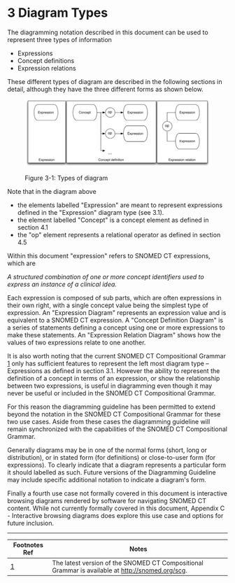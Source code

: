 # 3 Diagram Types

The diagramming notation described in this document can be used to represent three types of information 

  * Expressions
  * Concept definitions
  * Expression relations

These different types of diagram are described in the following sections in detail, although they have the three different forms as shown below. 

<figure><img src="../images/29950788.png" alt="" title=""><figcaption><p>Figure 3-1: Types of diagram</p></figcaption></figure>

Note that in the diagram above

  * the elements labelled "Expression" are meant to represent expressions defined in the "Expression" diagram type (see 3.1). 
  * the element labelled "Concept" is a concept element as defined in section 4.1
  * the "op" element represents a relational operator as defined in section 4.5

Within this document "expression" refers to SNOMED CT expressions, which are

 _A structured combination of one or more concept identifiers used to express an instance of a clinical idea._

Each expression is composed of sub parts, which are often expressions in their own right, with a single concept value being the simplest type of expression. An "Expression Diagram" represents an expression value and is equivalent to a SNOMED CT expression. A "Concept Definition Diagram" is a series of statements defining a concept using one or more expressions to make these statements. An "Expression Relation Diagram" shows how the values of two expressions relate to one another. 

It is also worth noting that the current SNOMED CT Compositional Grammar [1](https://confluence.ihtsdotools.org/display/DOCDIAG/3+Diagram+Types#Footnote1 "Footnote: Click here to display the footnote") only has sufficient features to represent the left most diagram type – Expressions as defined in section 3.1. However the ability to represent the definition of a concept in terms of an expression, or show the relationship between two expressions, is useful in diagramming even though it may never be useful or included in the SNOMED CT Compositional Grammar. 

For this reason the diagramming guideline has been permitted to extend beyond the notation in the SNOMED CT Compositional Grammar for these two use cases. Aside from these cases  the diagramming guideline will remain synchronized with the capabilities of the SNOMED CT Compositional Grammar. 

Generally diagrams may be in one of the normal forms (short, long or distribution), or in stated form (for definitions) or close-to-user form (for expressions). To clearly indicate that a diagram represents a particular form it should labelled as such. Future versions of the Diagramming Guideline may include specific additional notation to indicate a diagram's form. 

Finally a fourth use case not formally covered in this document is interactive browsing diagrams rendered by software for navigating SNOMED CT content. While not currently formally covered in this document, Appendix C - Interactive browsing diagrams does explore this use case and options for future inclusion. 

* * *

Footnotes Ref | Notes  
---|---  
[1](https://confluence.ihtsdotools.org/display/DOCDIAG/3+Diagram+Types#FootnoteMarker1-0 "Footnote: Click to return to reference in text") |  The latest version of the SNOMED CT Compositional Grammar is available at <http://snomed.org/scg>. 
